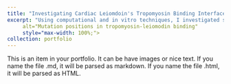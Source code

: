 ```yaml
---
title: "Investigating Cardiac Leiomdoin's Tropomyosin Binding Interface"
excerpt: "Using computational and in vitro techniques, I investigated small mutation changes in affinity between the tropomyosin-leiomodin binding sites <img src="images/Positions-of-the-mutations-A-Structure-of-Lmod2s1-aTM1a1-14Zip-complex-PDB-ID-6UT2.png" 
     alt="Mutation positions in tropomyosin-leiomodin binding"
     style="max-width: 100%;">
collection: portfolio
---
```


This is an item in your portfolio. It can be have images or nice text. If you name the file .md, it will be parsed as markdown. If you name the file .html, it will be parsed as HTML. 
